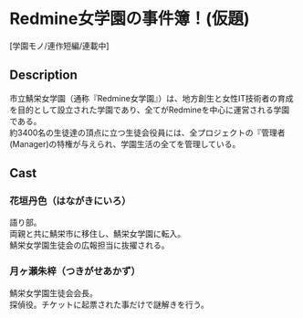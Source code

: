 Redmine女学園の事件簿！(仮題)
=============================

[学園モノ/連作短編/連載中]

## Description

市立鯖栄女学園（通称『Redmine女学園』）は、地方創生と女性IT技術者の育成を目的として設立された学園であり、全てがRedmineを中心に運営される学園である。  
約3400名の生徒達の頂点に立つ生徒会役員には、全プロジェクトの『管理者(Manager)の特権が与えられ、学園生活の全てを管理している。


## Cast

### 花垣丹色（はながきにいろ）
語り部。  
両親と共に鯖栄市に移住し、鯖栄女学園に転入。  
鯖栄女学園生徒会の広報担当に抜擢される。

### 月ヶ瀬朱梓（つきがせあかず）
鯖栄女学園生徒会会長。  
探偵役。チケットに起票された事だけで謎解きを行う。
